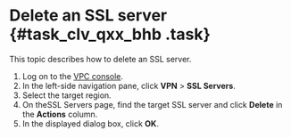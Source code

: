 # Delete an SSL server {#task_clv_qxx_bhb .task}

This topic describes how to delete an SSL server.

1.   Log on to the [VPC console](https://partners-intl.aliyun.com/login-required#/vpc). 
2.   In the left-side navigation pane, click **VPN** \> **SSL Servers**. 
3.   Select the target region. 
4.   On theSSL Servers page, find the target SSL server and click **Delete** in the **Actions** column. 
5.   In the displayed dialog box, click **OK**. 

